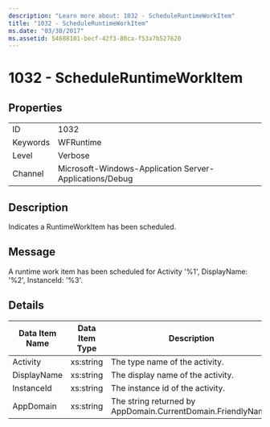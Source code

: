 ```yaml
---
description: "Learn more about: 1032 - ScheduleRuntimeWorkItem"
title: "1032 - ScheduleRuntimeWorkItem"
ms.date: "03/30/2017"
ms.assetid: 54688101-becf-42f3-80ca-f53a7b527620
---
```

# 1032 - ScheduleRuntimeWorkItem

## Properties  
  
|||  
|-|-|  
|ID|1032|  
|Keywords|WFRuntime|  
|Level|Verbose|  
|Channel|Microsoft-Windows-Application Server-Applications/Debug|  
  
## Description  

 Indicates a RuntimeWorkItem has been scheduled.  
  
## Message  

 A runtime work item has been scheduled for Activity '%1', DisplayName: '%2', InstanceId: '%3'.  
  
## Details  
  
|Data Item Name|Data Item Type|Description|  
|--------------------|--------------------|-----------------|  
|Activity|xs:string|The type name of the activity.|  
|DisplayName|xs:string|The display name of the activity.|  
|InstanceId|xs:string|The instance id of the activity.|  
|AppDomain|xs:string|The string returned by AppDomain.CurrentDomain.FriendlyName.|
